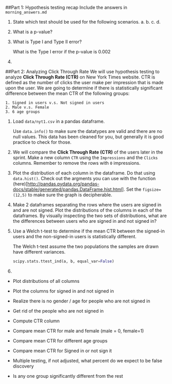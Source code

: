 ##Part 1: Hypothesis testing recap
Include the answers in ``morning_answers.md``

1. State which test should be used for the following scenarios.
   a.
   b.
   c.
   d.

2. What is a p-value?

3. What is Type I and Type II error?

   What is the Type I error if the p-value is 0.002

4.


##Part 2: Analyzing Click Through Rate
We will use hypothesis testing to analyze **Click Through Rate (CTR)** on New York Times website.
CTR is defined as the number of clicks the user make per impression that is made upon the user.
We are going to determine if there is statistically significant difference between the mean CTR of
the following groups:
```
1. Signed in users v.s. Not signed in users
2. Male v.s. Female
3. 6 age groups
```

1. Load ``data/nyt1.csv`` in a pandas dataframe.

   Use ``data.info()`` to make sure the datatypes are valid and there are no null values.
   This data has been cleaned for you, but generally it is good practice to check for those.

2. We will compare the **Click Through Rate (CTR)** of the users later in the sprint. Make a new column
   ``CTR`` using the ``Impressions`` and the ``Clicks`` columns. Remember to remove the rows with ``0``
   impressions.

3. Plot the distribution of each column in the dataframe. Do that using ``data.hist()``.
   Check out the argments you can use with the function
   (here)[http://pandas.pydata.org/pandas-docs/stable/generated/pandas.DataFrame.hist.html].
   Set the ``figsize=(12,5)`` to make sure the graph is decipherable.

4. Make 2 dataframes separating the rows where the users are signed in and are not signed.
   Plot the distributions of the columns in each of the dataframes. By visually inspecting
   the two sets of distributions, what are the differences between users who are signed in and not
   signed in?

5. Use a Welch t-test to determine if the mean CTR between the signed-in users
   and the non-signed-in users is statistically different.

   The Welch t-test assume the two populations the samples are drawn have
   different variances.

   ```python
   scipy.stats.ttest_ind(a, b, equal_var=False)
   ```
6.

- Plot distributions of all columns
- Plot the columns for signed in and not signed in
- Realize there is no gender / age for people who are not signed in
- Get rid of the people who are not signed in
- Compute CTR column
- Compare mean CTR for male and female (male = 0, female=1)
- Compare mean CTR for different age groups
- Compare mean CTR for Signed in or not sign it
- Multiple testing, if not adjusted, what percent do we expect to be false discovery

- Is any one group significantly different from the rest
